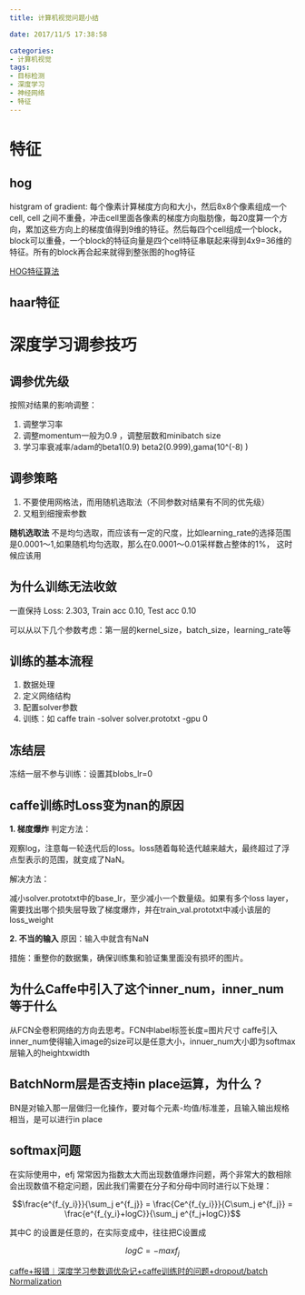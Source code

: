 ```yaml
---
title: 计算机视觉问题小结

date: 2017/11/5 17:38:58

categories:
- 计算机视觉
tags:
- 目标检测
- 深度学习
- 神经网络
- 特征
---
```


# 特征

## hog

histgram of gradient: 每个像素计算梯度方向和大小，然后8x8个像素组成一个cell, cell 之间不重叠，冲击cell里面各像素的梯度方向脂肪像，每20度算一个方向，累加这些方向上的梯度值得到9维的特征。然后每四个cell组成一个block，block可以重叠，一个block的特征向量是四个cell特征串联起来得到4x9=36维的特征。所有的block再合起来就得到整张图的hog特征 


[HOG特征算法](http://blog.csdn.net/hujingshuang/article/details/47337707)


## haar特征



# 深度学习调参技巧 

## 调参优先级
按照对结果的影响调整：

1. 调整学习率
2. 调整momentum一般为0.9 ，调整层数和minibatch size
3. 学习率衰减率/adam的beta1(0.9) beta2(0.999),gama(10^(-8) )


## 调参策略
1. 不要使用网格法，而用随机选取法（不同参数对结果有不同的优先级）
2. 又粗到细搜索参数

 **随机选取法**
不是均匀选取，而应该有一定的尺度，比如learning_rate的选择范围是0.0001～1,如果随机均匀选取，那么在0.0001～0.01采样数占整体的1%， 这时候应该用

## 为什么训练无法收敛 
一直保持 Loss: 2.303, Train acc 0.10, Test acc 0.10

可以从以下几个参数考虑：第一层的kernel_size，batch_size，learning_rate等


## 训练的基本流程 

1. 数据处理
2. 定义网络结构
3. 配置solver参数
4. 训练：如 caffe train -solver solver.prototxt -gpu 0

## 冻结层 

冻结一层不参与训练：设置其blobs_lr=0


## caffe训练时Loss变为nan的原因

**1. 梯度爆炸**
判定方法：

观察log，注意每一轮迭代后的loss。loss随着每轮迭代越来越大，最终超过了浮点型表示的范围，就变成了NaN。

解决方法：

 减小solver.prototxt中的base_lr，至少减小一个数量级。如果有多个loss layer，需要找出哪个损失层导致了梯度爆炸，并在train_val.prototxt中减小该层的loss_weight

**2. 不当的输入**
原因：输入中就含有NaN

措施：重整你的数据集，确保训练集和验证集里面没有损坏的图片。


## 为什么Caffe中引入了这个inner_num，inner_num等于什么

从FCN全卷积网络的方向去思考。FCN中label标签长度=图片尺寸 
caffe引入inner_num使得输入image的size可以是任意大小，innuer_num大小即为softmax层输入的heightxwidth

## BatchNorm层是否支持in place运算，为什么？

BN是对输入那一层做归一化操作，要对每个元素-均值/标准差，且输入输出规格相当，是可以进行in place

## softmax问题
在实际使用中，efj 常常因为指数太大而出现数值爆炸问题，两个非常大的数相除会出现数值不稳定问题，因此我们需要在分子和分母中同时进行以下处理：

$$\frac{e^{f_{y_i}}}{\sum_j e^{f_j}} = \frac{Ce^{f_{y_i}}}{C\sum_j e^{f_j}} = \frac{e^{f_{y_i}+logC}}{\sum_j e^{f_j+logC}}$$

其中C 的设置是任意的，在实际变成中，往往把C设置成

$$logC = -max f_j$$




[caffe+报错︱深度学习参数调优杂记+caffe训练时的问题+dropout/batch Normalization
](http://blog.csdn.net/sinat_26917383/article/details/54232791)


